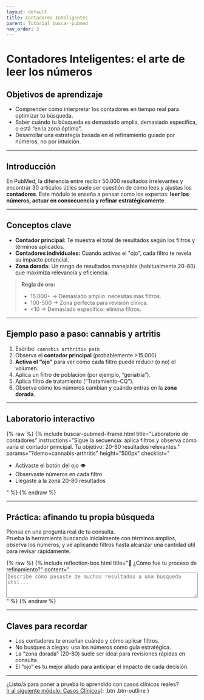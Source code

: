 ```yaml
---
layout: default
title: Contadores Inteligentes
parent: Tutorial buscar-pubmed
nav_order: 3
---
```


# Contadores Inteligentes: el arte de leer los números

## Objetivos de aprendizaje

- Comprender cómo interpretar los contadores en tiempo real para optimizar tu búsqueda.
- Saber cuándo tu búsqueda es demasiado amplia, demasiado específica, o está “en la zona óptima”.
- Desarrollar una estrategia basada en el refinamiento guiado por números, no por intuición.

---

## Introducción

En PubMed, la diferencia entre recibir 50.000 resultados irrelevantes y encontrar 30 artículos útiles suele ser cuestión de cómo lees y ajustas los **contadores**. Este módulo te enseña a pensar como los expertos: **leer los números, actuar en consecuencia y refinar estratégicamente**.

---

## Conceptos clave

- **Contador principal:** Te muestra el total de resultados según los filtros y términos aplicados.
- **Contadores individuales:** Cuando activas el "ojo", cada filtro te revela su impacto potencial.
- **Zona dorada:** Un rango de resultados manejable (habitualmente 20-80) que maximiza relevancia y eficiencia.

> **Regla de oro:**  
> - 15.000+ → Demasiado amplio: necesitas más filtros.
> - 100-500 → Zona perfecta para revisión clínica.
> - <10 → Demasiado específico: elimina filtros.

---

## Ejemplo paso a paso: cannabis y artritis

1. Escribe: `cannabis arthritis pain`
2. Observa el **contador principal** (probablemente >15.000)
3. **Activa el “ojo”** para ver cómo cada filtro puede reducir (o no) el volumen.
4. Aplica un filtro de población (por ejemplo, “geriatría”).
5. Aplica filtro de tratamiento (“Tratamiento-CQ”).
6. Observa cómo los números cambian y cuándo entras en la **zona dorada**.

---

## Laboratorio interactivo

{% raw %}
{% include buscar-pubmed-iframe.html 
   title="Laboratorio de contadores"
   instructions="Sigue la secuencia: aplica filtros y observa cómo varía el contador principal. Tu objetivo: 20-80 resultados relevantes."
   params="?demo=cannabis-arthritis"
   height="500px"
   checklist="<ul><li>Activaste el botón del ojo 👁️</li><li>Observaste números en cada filtro</li><li>Llegaste a la zona 20-80 resultados</li></ul>"
%}
{% endraw %}

---

## Práctica: afinando tu propia búsqueda

Piensa en una pregunta real de tu consulta.  
Prueba la herramienta buscando inicialmente con términos amplios, observa los números, y ve aplicando filtros hasta alcanzar una cantidad útil para revisar rápidamente.

{% raw %}
{% include reflection-box.html 
   title="🧩 ¿Cómo fue tu proceso de refinamiento?"
   content="<textarea rows='4' style='width: 100%;' placeholder='Describe cómo pasaste de muchos resultados a una búsqueda útil...'></textarea>"
%}
{% endraw %}

---

## Claves para recordar

- Los contadores te enseñan cuándo y cómo aplicar filtros.
- No busques a ciegas: usa los números como guía estratégica.
- La “zona dorada” (20-80) suele ser ideal para revisiones rápidas en consulta.
- El “ojo” es tu mejor aliado para anticipar el impacto de cada decisión.

---

¿Listo/a para poner a prueba lo aprendido con casos clínicos reales?  
[Ir al siguiente módulo: Casos Clínicos](casos-clinicos.md){: .btn .btn-outline }
